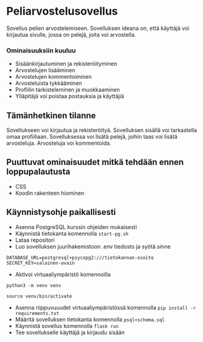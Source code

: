 # Peliarvostelusovellus
Sovellus pelien arvostelemiseen. Sovelluksen ideana on, että käyttäjä voi kirjautua sivulle, jossa on pelejä, joita voi arvostella.

### Ominaisuuksiin kuuluu
- Sisäänkirjautuminen ja rekisteröityminen
- Arvostelujen lisääminen
- Arvostelujen kommentoiminen
- Arvosteluista tykkääminen
- Profiilin tarkisteleminen ja muokkaaminen
- Ylläpitäjä voi poistaa postauksia ja käyttäjiä

## Tämänhetkinen tilanne
Sovellukseen voi kirjautua ja rekisteröityä. Sovelluksen sisällä voi tarkastella omaa profiiliaan. Sovelluksessa voi lisätä pelejä, joihin taas voi lisätä arvosteluja. Arvosteluja voi kommentoida.

## Puuttuvat ominaisuudet mitkä tehdään ennen loppupalautusta
- CSS
- Koodin rakenteen hiominen
## Käynnistysohje paikallisesti

- Asenna PostgreSQL kurssin ohjeiden mukaisesti
- Käynnistä tietokanta komennolla ```start-pg.sh```
- Lataa repositori
- Luo sovelluksen juurihakemistoon .env tiedosto ja syötä sinne
```
DATABASE_URL=postgresql+psycopg2:///tietokannan-osoite
SECRET_KEY=salainen-avain
```
- Aktivoi virtuaaliympäristö komennoilla

``` python3 -m venv venv ```

``` source venv/bin/activate ```

- Asenna riippuvuuudet virtuaaliympäristössä komennolla ```pip install -r requirements.txt```
- Määritä sovelluksen tietokanta komennolla ```psql<schema.sql```
- Käynnistä sovellus komennolla ```flask run```
- Tee sovellukselle käyttäjä ja kirjaudu sisään
